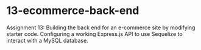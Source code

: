 # 13-ecommerce-back-end
Assignment 13: Building the back end for an e-commerce site by modifying starter code. Configuring a working Express.js API to use Sequelize to interact with a MySQL database.
